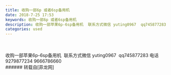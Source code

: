 ```yaml
---
title: 收购一部6p 或者6sp备用机
date: 2018-7-25 17:53
keywords: 收购一部6p 或者6sp备用机
description: 收购一部苹果6p-6sp备用机  联系方式微信 yuting0967  qq745877283 电话 9279877234 9666786660
categories: used
---
```

<td class="t_f" id="postmessage_1551596">

<br/>
<br/>
收购一部苹果6p-6sp备用机  联系方式微信 yuting0967  qq745877283 电话 9279877234 9666786660<br/>
</td>
###### 转载自[菲龙网]